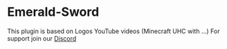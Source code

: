 # Emerald-Sword

This plugin is based on Logos YouTube videos (Minecraft UHC with ...)
For support join our [Discord]()
